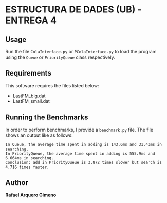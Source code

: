 ESTRUCTURA DE DADES (UB) - ENTREGA 4
====================================

## Usage

Run the file `ColaInterface.py` or `PColaInterface.py` to load the program using the `Queue` or `PriorityQueue` class respectively.

## Requirements

This software requires the files listed below:

 - LastFM_big.dat
 - LastFM_small.dat

## Running the Benchmarks

In order to perform benchmarks, I provide a `benchmark.py` file. The file shows an output like as follows:

```
In Queue, the average time spent in adding is 143.6ms and 31.43ms in searching.
In PriorityQueue, the average time spent in adding is 555.9ms and 6.664ms in searching.
Conclusion: add in PriorityQueue is 3.872 times slower but search is 4.716 times faster.
```

## Author

**Rafael Arquero Gimeno**
